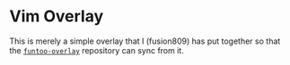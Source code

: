 # Vim Overlay
This is merely a simple overlay that I (fusion809) has put together so that the [`funtoo-overlay`](https://github.com/funtoo/funtoo-overlay) repository can sync from it.
